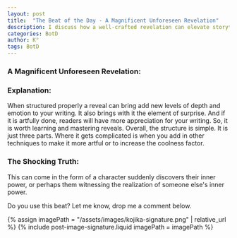 ```yaml
---
layout: post
title:  "The Beat of the Day - A Magnificent Unforeseen Revelation"
description: I discuss how a well-crafted revelation can elevate storytelling by adding depth and surprise to narratives. While the basic structure is simple, mastering the art of reveals - whether through character epiphanies or power discoveries - requires skill in execution. Though seemingly straightforward in concept, I explain that combining this with other techniques can create more impactful and memorable moments in writing.
categories: BotD
author: K°
tags: BotD
---
```


### A Magnificent Unforeseen Revelation:

### Explanation:
When structured properly a reveal can bring add new levels of depth and emotion to your writing. It also brings with it the element of surprise. And if it is artfully done, readers will have more appreciation for your writing. So, it is worth learning and mastering reveals. Overall, the structure is simple. It is just three parts. Where it gets complicated is when you add in other techniques to make it more artful or to increase the coolness factor.

### The Shocking Truth:
This can come in the form of a character suddenly discovers their inner power, or perhaps them witnessing the realization of someone else's inner power.

Do you use this beat? Let me know, drop me a comment below.

<!-- signature -->
{% assign imagePath = "/assets/images/kojika-signature.png" | relative_url %}
{% include post-image-signature.liquid imagePath = imagePath %}